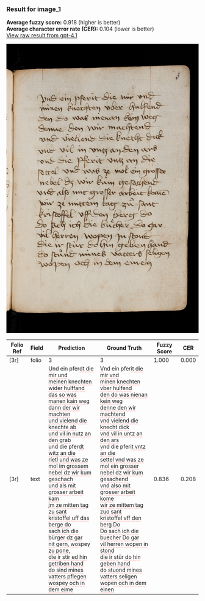 ### Result for image_1
**Average fuzzy score:** 0.918 (higher is better)<br>**Average character error rate (CER):** 0.104 (lower is better)<br>[View raw result from gpt-4.1](https://github.com/RISE-UNIBAS/humanities_data_benchmark/blob/main/results/2025-10-28/T0273/request_T0273_image_1.json)

<img src="https://github.com/RISE-UNIBAS/humanities_data_benchmark/blob/main/benchmarks/medieval_manuscripts/images/image_1.jpg?raw=true" alt="image_1" width="800px">

<style>
.diff { text-decoration: underline; text-decoration-color: #ffcccc; text-decoration-style: wavy; }
</style>

| Folio Ref | Field | Prediction | Ground Truth | Fuzzy Score | CER |
|-----------|-------|------------|--------------|-------------|-----|
| [3r] | folio | 3 | 3 | 1.000 | 0.000 |
| [3r] | text | <span class="diff">U</span>nd ein pfer<span class="diff">dt die mir und<br> meinen knechten wider hulffand<br> das so was manen kain weg<br> dann der wir machten<br> und vielend die knechte ab<br> und vil in nutz an den grab<br> u</span>nd die pfer<span class="diff">dt witz an die<br> rietl und was ze mol im grossem<br> nebel dz wir kum geschach<br> und als mit grosser arbeit kam<br> jm ze mitten tag zu sant<br> kristoffel uff das berge do<br> sach ich die b</span>ür<span class="diff">ger dz gar<br> nit gern, wos</span>pe<span class="diff">y zu pone,<br> die ir stir ed hin getriben hand<br> do sind mines vatters pflegen<br> wospey och in dem eime</span> | <span class="diff">V</span>nd ein pfer<span class="diff">it die mir vnd<br> minen knechten vber hulfend<br> den do was nienan kein weg<br> denne den wir machtend<br> vnd vielend die knecht dick<br> vnd vil in untz an den ars<br> v</span>nd die pfer<span class="diff">it vntz an die <br> settel vnd was ze mol ein grosser<br> nebel dz wir kum gesachend<br> vnd also mit grosser arbeit kome<br> wir ze mittem tag zuo sant<br> kristoffel vff den berg Do<br> Do sach ich die buecher Do gar<br> vil herren wopen in stond<br> die ir st</span>ür<span class="diff"> do hin geben hand<br> do stuond mines vatters seligen<br> wo</span>pe<span class="diff">n och in dem einen</span> | 0.836 | 0.208 |
